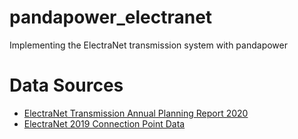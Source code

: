# pandapower_electranet
Implementing the ElectraNet transmission system with pandapower

# Data Sources
- <a href="https://www.electranet.com.au/wp-content/uploads/2020/11/2020-ENet-TAPR.pdf">ElectraNet Transmission Annual Planning Report 2020
- <a href="https://www.electranet.com.au/wp-content/uploads/2020/05/Connection-Point-Data-20052020.xlsx">ElectraNet 2019 Connection Point Data</a>
